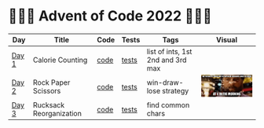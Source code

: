 # 🌲🌲🌲 Advent of Code 2022 🌲🌲🌲

| Day                                          | Title                   | Code                  | Tests                                                     | Tags                              | Visual                                                                       |
|----------------------------------------------|-------------------------|-----------------------|-----------------------------------------------------------|-----------------------------------|------------------------------------------------------------------------------|
| [Day 1](https://adventofcode.com/2022/day/1) | Calorie Counting        | [code](day01/Day1.kt) | [tests](../../../test/kotlin/aoc2022/day01/Day1KtTest.kt) | list of ints, 1st 2nd and 3rd max |                                                                              |
| [Day 2](https://adventofcode.com/2022/day/2) | Rock Paper Scissors     | [code](day02/Day2.kt) | [tests](../../../test/kotlin/aoc2022/day02/Day2KtTest.kt) | win-draw-lose strategy            | <img src="day02/assets/day2.webp" alt="Visualisation of Day 2" width="280"/> |
| [Day 3](https://adventofcode.com/2022/day/3) | Rucksack Reorganization | [code](day03/Day3.kt) | [tests](../../../test/kotlin/aoc2022/day03/Day3KtTest.kt) | find common chars                 |                                                                              |

[//]: # (| [Day 4]&#40;https://adventofcode.com/2022/day/4&#41;   | Giant Squid             | [code]&#40;day04/Day4.kt&#41;  | [tests]&#40;../../../test/kotlin/aoc2022/day04/Day4KtTest.kt&#41;  | bingo, squid game                    | <img src="day04/assets/day4.jpg" alt="Visualisation of Day 4" width="220"/>                                                                                   |)

[//]: # (| [Day 5]&#40;https://adventofcode.com/2022/day/5&#41;   | Hydrothermal Venture    | [code]&#40;day05/Day5.kt&#41;  | [tests]&#40;../../../test/kotlin/aoc2022/day05/Day5KtTest.kt&#41;  | cartesian plane, intersections       |                                                                                                                                                               |)

[//]: # (| [Day 6]&#40;https://adventofcode.com/2022/day/6&#41;   | Lanternfish             | [code]&#40;day06/Day6.kt&#41;  | [tests]&#40;../../../test/kotlin/aoc2022/day06/Day6KtTest.kt&#41;  | lanternfish, exponential growth      | <img src="day06/assets/day6.jpg" alt="Visualisation of Day 6" width="180"/>                                                                                   |)

[//]: # (| [Day 7]&#40;https://adventofcode.com/2022/day/7&#41;   | The Treachery of Whales | [code]&#40;day07/Day7.kt&#41;  | [tests]&#40;../../../test/kotlin/aoc2022/day07/Day7KtTest.kt&#41;  | moving crabs, minimum fuel, Gauss    | <img src="day07/assets/day7.jpg" alt="Visualisation of Day 7" width="200"/>                                                                                   |)

[//]: # (| [Day 8]&#40;https://adventofcode.com/2022/day/8&#41;   | Seven Segment Search    | [code]&#40;day08/Day8.kt&#41;  | [tests]&#40;../../../test/kotlin/aoc2022/day08/Day8KtTest.kt&#41;  | seven segment display                | <img src="day08/assets/day8.jpg" alt="Visualisation of Day 8" width="220"/>                                                                                   |)

[//]: # (| [Day 9]&#40;https://adventofcode.com/2022/day/9&#41;   | Smoke Basin             | [code]&#40;day09/Day9.kt&#41;  | [tests]&#40;../../../test/kotlin/aoc2022/day09/Day9KtTest.kt&#41;  | basin, flood, local min heights      | [visualisation]&#40;https://refined-github-html-preview.kidonng.workers.dev/martapanc/Advent-of-Code/raw/master/src/main/kotlin/aoc2022/day09/render/basins.html&#41; |)

[//]: # (| [Day 10]&#40;https://adventofcode.com/2022/day/10&#41; | Syntax Scoring          | [code]&#40;day10/Day10.kt&#41; | [tests]&#40;../../../test/kotlin/aoc2022/day10/Day10KtTest.kt&#41; | parentheses                          |                                                                                                                                                               |)

[//]: # (| [Day 11]&#40;https://adventofcode.com/2022/day/11&#41; | Dumbo Octopus           | [code]&#40;day11/Day11.kt&#41; | [tests]&#40;../../../test/kotlin/aoc2022/day11/Day11KtTest.kt&#41; | game of life, flashing octopi        |                                                                                                                                                               |)

[//]: # (| [Day 12]&#40;https://adventofcode.com/2022/day/12&#41; | Passage Pathing         | [code]&#40;day12/Day12.kt&#41; | [tests]&#40;../../../test/kotlin/aoc2022/day12/Day12KtTest.kt&#41; |                                      |                                                                                                                                                               |)

[//]: # (| [Day 13]&#40;https://adventofcode.com/2022/day/13&#41; | Transparent Origami     | [code]&#40;day13/Day13.kt&#41; | [tests]&#40;../../../test/kotlin/aoc2022/day13/Day13KtTest.kt&#41; | 2d coords, origami, flip coordinates |                                                                                                                                                               |)

[//]: # (| [Day 14]&#40;https://adventofcode.com/2022/day/14&#41; | Extended Polymerization | [code]&#40;day14/Day14.kt&#41; | [tests]&#40;../../../test/kotlin/aoc2022/day14/Day14KtTest.kt&#41; | polymers, replacements               |                                                                                                                                                               |)

[//]: # (| [Day 15]&#40;https://adventofcode.com/2022/day/15&#41; | Chiton                  | [code]&#40;day15/Day15.kt&#41; | [tests]&#40;../../../test/kotlin/aoc2022/day15/Day15KtTest.kt&#41; |                                      |                                                                                                                                                               |)

[//]: # (| [Day 16]&#40;https://adventofcode.com/2022/day/16&#41; | Packet Decoder          | [code]&#40;day16/Day16.kt&#41; | [tests]&#40;../../../test/kotlin/aoc2022/day16/Day16KtTest.kt&#41; |                                      |                                                                                                                                                               |)

[//]: # (| [Day 17]&#40;https://adventofcode.com/2022/day/17&#41; | Trick Shot              | [code]&#40;day17/Day17.kt&#41; | [tests]&#40;../../../test/kotlin/aoc2022/day17/Day17KtTest.kt&#41; | projectile motion                    |                                                                                                                                                               |)

[//]: # (| [Day 18]&#40;https://adventofcode.com/2022/day/18&#41; | Snailfish               | [code]&#40;day18/Day18.kt&#41; | [tests]&#40;../../../test/kotlin/aoc2022/day18/Day18KtTest.kt&#41; |                                      |                                                                                                                                                               |)

[//]: # (| [Day 19]&#40;https://adventofcode.com/2022/day/19&#41; | Beacon Scanner          | [code]&#40;day19/Day19.kt&#41; | [tests]&#40;../../../test/kotlin/aoc2022/day19/Day19KtTest.kt&#41; | 3d coords, translations              |                                                                                                                                                               |)

[//]: # (| [Day 20]&#40;https://adventofcode.com/2022/day/20&#41; | Trench Map              | [code]&#40;day20/Day20.kt&#41; | [tests]&#40;../../../test/kotlin/aoc2022/day20/Day20KtTest.kt&#41; |                                      |                                                                                                                                                               |)

[//]: # (| [Day 21]&#40;https://adventofcode.com/2022/day/21&#41; | Dirac Dice              | [code]&#40;day21/Day21.kt&#41; | [tests]&#40;../../../test/kotlin/aoc2022/day21/Day21KtTest.kt&#41; | dice, 3-side die, multiverse         | <img src="day08/assets/day21.png" alt="Visualisation of Day 21" width="220"/>                                                                                 |)

[//]: # (| [Day 22]&#40;https://adventofcode.com/2022/day/22&#41; | Reactor Reboot          | [code]&#40;day22/Day22.kt&#41; | [tests]&#40;../../../test/kotlin/aoc2022/day22/Day22KtTest.kt&#41; | overlapping cubes                    |                                                                                                                                                               |)

[//]: # (| [Day 23]&#40;https://adventofcode.com/2022/day/23&#41; |                         | [code]&#40;day23/Day23.kt&#41; | [tests]&#40;../../../test/kotlin/aoc2022/day23/Day23KtTest.kt&#41; |                                      |                                                                                                                                                               |)

[//]: # (| [Day 24]&#40;https://adventofcode.com/2022/day/24&#41; |                         | [code]&#40;day24/Day24.kt&#41; | [tests]&#40;../../../test/kotlin/aoc2022/day24/Day24KtTest.kt&#41; |                                      |                                                                                                                                                               |)

[//]: # (| [Day 25]&#40;https://adventofcode.com/2022/day/25&#41; | Sea Cucumber            | [code]&#40;day25/Day25.kt&#41; | [tests]&#40;../../../test/kotlin/aoc2022/day25/Day25KtTest.kt&#41; | Sea cucumbers moving linearly        |                                                                                                                                                               |)

